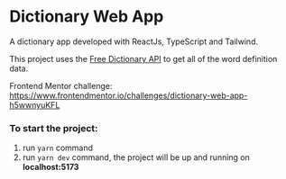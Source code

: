 # Dictionary Web App

A dictionary app developed with ReactJs, TypeScript and Tailwind.

This project uses the [Free Dictionary API](https://dictionaryapi.dev/) to get all of the word definition data.

Frontend Mentor challenge: https://www.frontendmentor.io/challenges/dictionary-web-app-h5wwnyuKFL

### **To start the project:**

1. run `yarn` command
2. run `yarn dev` command, the project will be up and running on **localhost:5173**
